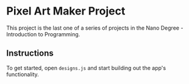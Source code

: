 # Pixel Art Maker Project

This project is the last one of a series of projects in the Nano Degree - Introduction to Programming.

## Instructions

To get started, open `designs.js` and start building out the app's functionality.

